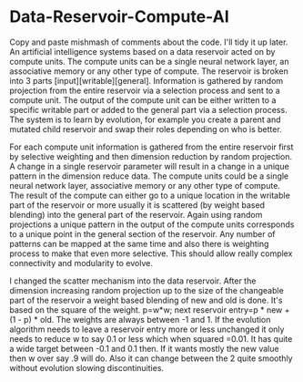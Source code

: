# Data-Reservoir-Compute-AI
Copy and paste mishmash of comments about the code.  I'll tidy it up later.
An artificial intelligence systems based on a data reservoir acted on by compute units.  The compute units can be a single neural network layer, an associative memory or any other type of compute.  The reservoir is broken into 3 parts 
[input][writable][general].
Information is gathered by random projection from the entire reservoir via a selection process and sent to a compute unit.  The output of the compute unit can be either written to a specific writable part or added to the general part via a selection process.  The system is to learn by evolution, for example you create a parent and mutated child reservoir and swap their roles depending on who is better.


For each compute unit information is gathered from the entire reservoir first by selective weighting and then dimension reduction by random projection. A change in a single reservoir parameter will result in a change in a unique pattern in the dimension reduce data.  The compute units could be a single neural network layer, associative memory or any other type of compute.   The result of the compute can either go to a unique location in the writable part of the reservoir or more usually it is scattered (by weight based blending) into the general part of the reservoir.  Again using random projections a unique pattern in the output of the compute units corresponds to a unique point in the general section of the reservoir.  Any number of patterns can be mapped at the same time and also there is weighting process to make that even more selective.  This should allow really complex connectivity and modularity to evolve.

I changed the scatter mechanism into the data reservoir.  After the dimension increasing random projection up to the size of the changeable part of the reservoir a weight based blending of new and old is done.  It's based on the square of the weight.  p=w*w;  next reservoir entry=p * new + (1 - p) * old.
The weights are always between -1 and 1.  If the evolution algorithm needs to leave a reservoir entry more or less unchanged it only needs to reduce w to say 0.1 or less which when squared =0.01.  It has quite a wide target between -0.1 and 0.1 then.  If it wants mostly the new value then w over say .9 will do.
Also it can change between the 2 quite smoothly without evolution slowing discontinuities.  
